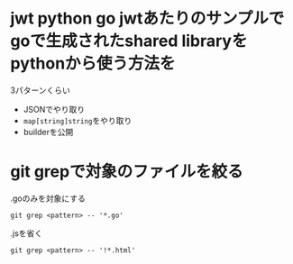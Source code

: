 # jwt python go jwtあたりのサンプルでgoで生成されたshared libraryをpythonから使う方法を

3パターンくらい

- JSONでやり取り
- `map[string]string`をやり取り
- builderを公開

# git grepで対象のファイルを絞る

.goのみを対象にする

```
git grep <pattern> -- '*.go'
```

.jsを省く

```
git grep <pattern> -- '!*.html'
```
